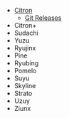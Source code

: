 - [Citron](https://citron-emu.org/)
  - [Git Releases](https://git.citron-emu.org/Citron/Citron/releases) 
- Citron+
- Sudachi
- Yuzu
- Ryujinx
- Pine
- Ryubing
- Pomelo
- Suyu
- Skyline
- Strato
- Uzuy
- Ziunx

